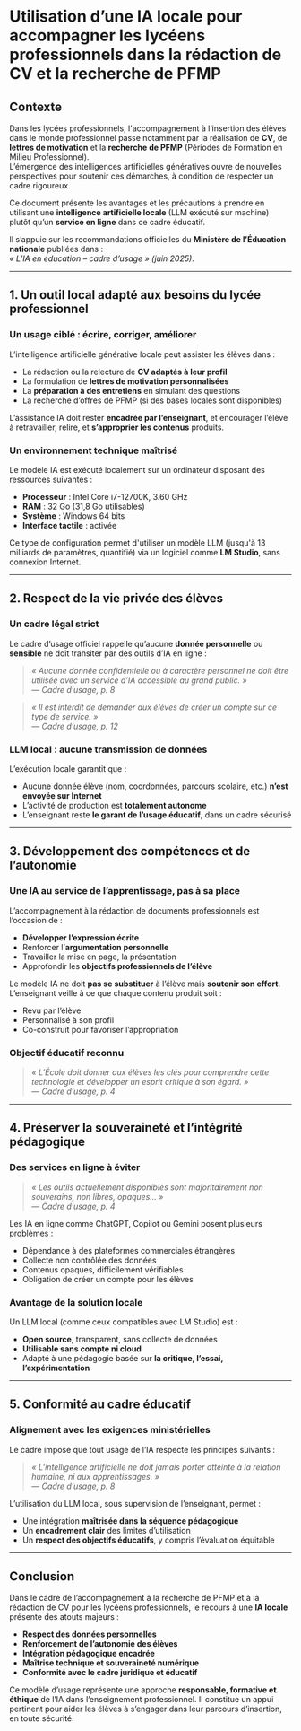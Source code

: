 # Utilisation d’une IA locale pour accompagner les lycéens professionnels dans la rédaction de CV et la recherche de PFMP

## Contexte

Dans les lycées professionnels, l'accompagnement à l’insertion des élèves dans le monde professionnel passe notamment par la réalisation de **CV**, de **lettres de motivation** et la **recherche de PFMP** (Périodes de Formation en Milieu Professionnel).  
L’émergence des intelligences artificielles génératives ouvre de nouvelles perspectives pour soutenir ces démarches, à condition de respecter un cadre rigoureux.

Ce document présente les avantages et les précautions à prendre en utilisant une **intelligence artificielle locale** (LLM exécuté sur machine) plutôt qu’un **service en ligne** dans ce cadre éducatif.

Il s’appuie sur les recommandations officielles du **Ministère de l’Éducation nationale** publiées dans :  
_« L’IA en éducation – cadre d’usage » (juin 2025)_.

---

## 1. Un outil local adapté aux besoins du lycée professionnel

### Un usage ciblé : écrire, corriger, améliorer

L’intelligence artificielle générative locale peut assister les élèves dans :

- La rédaction ou la relecture de **CV adaptés à leur profil**
- La formulation de **lettres de motivation personnalisées**
- La **préparation à des entretiens** en simulant des questions
- La recherche d’offres de PFMP (si des bases locales sont disponibles)

L’assistance IA doit rester **encadrée par l’enseignant**, et encourager l’élève à retravailler, relire, et **s’approprier les contenus** produits.

### Un environnement technique maîtrisé

Le modèle IA est exécuté localement sur un ordinateur disposant des ressources suivantes :

- **Processeur** : Intel Core i7-12700K, 3.60 GHz  
- **RAM** : 32 Go (31,8 Go utilisables)  
- **Système** : Windows 64 bits  
- **Interface tactile** : activée

Ce type de configuration permet d'utiliser un modèle LLM (jusqu'à 13 milliards de paramètres, quantifié) via un logiciel comme **LM Studio**, sans connexion Internet.

---

## 2. Respect de la vie privée des élèves

### Un cadre légal strict

Le cadre d’usage officiel rappelle qu’aucune **donnée personnelle** ou **sensible** ne doit transiter par des outils d’IA en ligne :

> *« Aucune donnée confidentielle ou à caractère personnel ne doit être utilisée avec un service d’IA accessible au grand public. »*  
> — _Cadre d’usage, p. 8_

> *« Il est interdit de demander aux élèves de créer un compte sur ce type de service. »*  
> — _Cadre d’usage, p. 12_

### LLM local : aucune transmission de données

L’exécution locale garantit que :

- Aucune donnée élève (nom, coordonnées, parcours scolaire, etc.) **n’est envoyée sur Internet**
- L’activité de production est **totalement autonome**
- L’enseignant reste **le garant de l’usage éducatif**, dans un cadre sécurisé

---

## 3. Développement des compétences et de l’autonomie

### Une IA au service de l’apprentissage, pas à sa place

L’accompagnement à la rédaction de documents professionnels est l’occasion de :

- **Développer l’expression écrite**
- Renforcer l’**argumentation personnelle**
- Travailler la mise en page, la présentation
- Approfondir les **objectifs professionnels de l’élève**

Le modèle IA ne doit **pas se substituer** à l’élève mais **soutenir son effort**. L’enseignant veille à ce que chaque contenu produit soit :

- Revu par l’élève
- Personnalisé à son profil
- Co-construit pour favoriser l’appropriation

### Objectif éducatif reconnu

> *« L’École doit donner aux élèves les clés pour comprendre cette technologie et développer un esprit critique à son égard. »*  
> — _Cadre d’usage, p. 4_

---

## 4. Préserver la souveraineté et l’intégrité pédagogique

### Des services en ligne à éviter

> *« Les outils actuellement disponibles sont majoritairement non souverains, non libres, opaques… »*  
> — _Cadre d’usage, p. 4_

Les IA en ligne comme ChatGPT, Copilot ou Gemini posent plusieurs problèmes :

- Dépendance à des plateformes commerciales étrangères
- Collecte non contrôlée des données
- Contenus opaques, difficilement vérifiables
- Obligation de créer un compte pour les élèves

### Avantage de la solution locale

Un LLM local (comme ceux compatibles avec LM Studio) est :

- **Open source**, transparent, sans collecte de données
- **Utilisable sans compte ni cloud**
- Adapté à une pédagogie basée sur **la critique, l’essai, l’expérimentation**

---

## 5. Conformité au cadre éducatif

### Alignement avec les exigences ministérielles

Le cadre impose que tout usage de l’IA respecte les principes suivants :

> *« L’intelligence artificielle ne doit jamais porter atteinte à la relation humaine, ni aux apprentissages. »*  
> — _Cadre d’usage, p. 8_

L’utilisation du LLM local, sous supervision de l’enseignant, permet :

- Une intégration **maîtrisée dans la séquence pédagogique**
- Un **encadrement clair** des limites d’utilisation
- Un **respect des objectifs éducatifs**, y compris l’évaluation équitable

---

## Conclusion

Dans le cadre de l’accompagnement à la recherche de PFMP et à la rédaction de CV pour les lycéens professionnels, le recours à une **IA locale** présente des atouts majeurs :

- **Respect des données personnelles**
- **Renforcement de l’autonomie des élèves**
- **Intégration pédagogique encadrée**
- **Maîtrise technique et souveraineté numérique**
- **Conformité avec le cadre juridique et éducatif**

Ce modèle d’usage représente une approche **responsable, formative et éthique** de l’IA dans l’enseignement professionnel. Il constitue un appui pertinent pour aider les élèves à s’engager dans leur parcours d’insertion, en toute sécurité.
